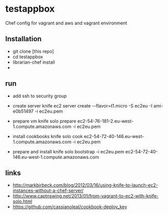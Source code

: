 testappbox
==========

Chef config for vagrant and aws and vagrant environment

Installation
------------

- git clone [this repo]
- cd testappbox
- librarian-chef install
- 

## run

- add ssh to security group
- create server
knife ec2 server create --flavor=t1.micro -S ec2eu -I ami-e0b51497 -i ec2eu.pem

- prepare vm
knife solo prepare ec2-54-76-181-2.eu-west-1.compute.amazonaws.com -i ec2eu.pem

- install cookbooks
knife solo cook ec2-54-72-40-146.eu-west-1.compute.amazonaws.com -i ec2eu.pem

- prepare and install
knife solo bootstrap -i ec2eu.pem ec2-54-72-40-146.eu-west-1.compute.amazonaws.com

## links
- http://markbirbeck.com/blog/2012/03/16/using-knife-to-launch-ec2-instances-without-a-chef-server/
- http://www.captnswing.net/2013/01/from-vagrant-to-ec2-with-knife-solo.html
- https://github.com/cassianoleal/cookbook-deploy_key

